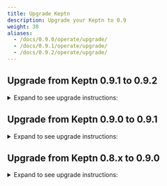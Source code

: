 ```yaml
---
title: Upgrade Keptn
description: Upgrade your Keptn to 0.9
weight: 30
aliases:
  - /docs/0.9.0/operate/upgrade/
  - /docs/0.9.1/operate/upgrade/
  - /docs/0.9.2/operate/upgrade/
---
```


## Upgrade from Keptn 0.9.1 to 0.9.2

<details><summary>Expand to see upgrade instructions:</summary>
<p>

1. Before starting the update, we strongly advise to create a backup of your Keptn projects. To do so, please follow the instructions in the [backup guide](../../operate/backup_and_restore).

1. To download and install the Keptn CLI for version 0.9.2, you can choose between:
    * **Automatic installation of the Keptn CLI (Linux and Mac)**:

        * The next command will download the 0.9.2 release from [GitHub](https://github.com/keptn/keptn/releases), unpack it, and move it to `/usr/local/bin/keptn`.
```console
curl -sL https://get.keptn.sh | KEPTN_VERSION=0.9.2 bash
```

      * Verify that the installation has worked and that the version is correct by running:
```console
keptn version
```

    * **Manual installation of the Keptn CLI:**

      * Download the release for your platform from the [GitHub](https://github.com/keptn/keptn/releases/tag/0.9.2)

      * Unpack the binary and move it to a directory of your choice (e.g., `/usr/local/bin/`)

      * Verify that the installation has worked and that the version is correct by running:
```console
keptn version
```

1. To upgrade your Keptn installation from 0.9.1 to 0.9.2, the Keptn CLI offers the command:
```console
keptn upgrade
```

    * Please [verify that you are connected to the correct Kubernetes cluster](../../troubleshooting/#verify-kubernetes-context-with-keptn-installation)
before executing this command.

    * This CLI command executes a Helm upgrade using the Helm chart from: [keptn-installer/keptn-0.9.2.tgz](https://storage.googleapis.com/keptn-installer/keptn-0.9.2.tgz)

**Note:** If you have manually modified your Keptn deployment, e.g., you deleted the Kubernetes Secret `bridge-credentials` for disabling basic auth, the `keptn upgrade` command will not detect the modification. Please re-apply your modification after performing the upgrade.

</p>
</details>



## Upgrade from Keptn 0.9.0 to 0.9.1

<details><summary>Expand to see upgrade instructions:</summary>
<p>

1. Before starting the update, we strongly advise to create a backup of your Keptn projects. To do so, please follow the instructions in the [backup guide](../../operate/backup_and_restore).

1. To download and install the Keptn CLI for version 0.9.1, you can choose between:
    * **Automatic installation of the Keptn CLI (Linux and Mac)**:

        * The next command will download the 0.9.1 release from [GitHub](https://github.com/keptn/keptn/releases), unpack it, and move it to `/usr/local/bin/keptn`.
```console
curl -sL https://get.keptn.sh | KEPTN_VERSION=0.9.1 bash
```

      * Verify that the installation has worked and that the version is correct by running:
```console
keptn version
```

    * **Manual installation of the Keptn CLI:**

      * Download the release for your platform from the [GitHub](https://github.com/keptn/keptn/releases/tag/0.9.1)

      * Unpack the binary and move it to a directory of your choice (e.g., `/usr/local/bin/`)

      * Verify that the installation has worked and that the version is correct by running:
```console
keptn version
```

1. To upgrade your Keptn installation from 0.9.0 to 0.9.1, the Keptn CLI offers the command:
```console
keptn upgrade
```

    * Please [verify that you are connected to the correct Kubernetes cluster](../../troubleshooting/#verify-kubernetes-context-with-keptn-installation)
before executing this command.

    * This CLI command executes a Helm upgrade using the Helm chart from: [keptn-installer/keptn-0.9.1.tgz](https://storage.googleapis.com/keptn-installer/keptn-0.9.1.tgz)

**Note:** If you have manually modified your Keptn deployment, e.g., you deleted the Kubernetes Secret `bridge-credentials` for disabling basic auth, the `keptn upgrade` command will not detect the modification. Please re-apply your modification after performing the upgrade.

</p>
</details>


## Upgrade from Keptn 0.8.x to 0.9.0

<details><summary>Expand to see upgrade instructions:</summary>
<p>

1. Before starting the update, we strongly advise to create a backup of your Keptn projects. To do so, please follow the instructions in the [backup guide](../../operate/backup_and_restore).

1. To download and install the Keptn CLI for version 0.9.0, you can choose between:
    * **Automatic installation of the Keptn CLI (Linux and Mac)**:

        * The next command will download the 0.9.0 release from [GitHub](https://github.com/keptn/keptn/releases), unpack it, and move it to `/usr/local/bin/keptn`.
```console
curl -sL https://get.keptn.sh | KEPTN_VERSION=0.9.0 bash
```

      * Verify that the installation has worked and that the version is correct by running:
```console
keptn version
```

    * **Manual installation of the Keptn CLI:**

      * Download the release for your platform from the [GitHub](https://github.com/keptn/keptn/releases/tag/0.9.0)

      * Unpack the binary and move it to a directory of your choice (e.g., `/usr/local/bin/`)

      * Verify that the installation has worked and that the version is correct by running:
```console
keptn version
```

1. To upgrade your Keptn installation from 0.8.x to 0.9.0, the Keptn CLI offers the command:
```console
keptn upgrade
```

    * Please [verify that you are connected to the correct Kubernetes cluster](../../troubleshooting/#verify-kubernetes-context-with-keptn-installation)
before executing this command.

    * This CLI command executes a Helm upgrade using the Helm chart from: [keptn-installer/keptn-0.9.0.tgz](https://storage.googleapis.com/keptn-installer/keptn-0.9.0.tgz)

**Note:** If you have manually modified your Keptn deployment, e.g., you deleted the Kubernetes Secret `bridge-credentials` for disabling basic auth, the `keptn upgrade` command will not detect the modification. Please re-apply your modification after performing the upgrade.

</p>
</details>